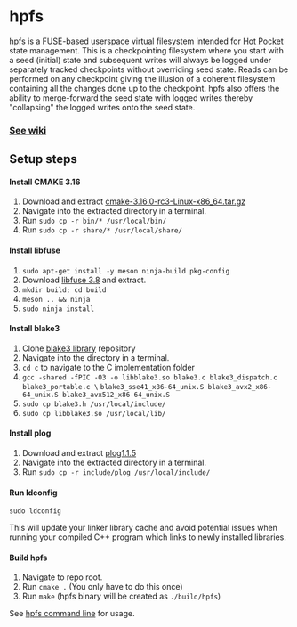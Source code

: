 # hpfs
hpfs is a [FUSE](https://www.kernel.org/doc/html/latest/filesystems/fuse.html)-based userspace virtual filesystem intended for [Hot Pocket](https://github.com/HotPocketDev/core) state management. This is a checkpointing filesystem where you start with a seed (initial) state and subsequent writes will always be logged under separately tracked checkpoints without overriding seed state. Reads can be performed on any checkpoint giving the illusion of a coherent filesystem containing all the changes done up to the checkpoint. hpfs also offers the ability to merge-forward the seed state with logged writes thereby "collapsing" the logged writes onto the seed state.

### [See wiki](https://github.com/ravinsp/hpfs/wiki)

## Setup steps

#### Install CMAKE 3.16
1. Download and extract [cmake-3.16.0-rc3-Linux-x86_64.tar.gz](https://github.com/Kitware/CMake/releases/download/v3.16.0-rc3/cmake-3.16.0-rc3-Linux-x86_64.tar.gz)
2. Navigate into the extracted directory in a terminal.
3. Run `sudo cp -r bin/* /usr/local/bin/`
4. Run `sudo cp -r share/* /usr/local/share/`

#### Install libfuse
1. `sudo apt-get install -y meson ninja-build pkg-config`
2. Download [libfuse 3.8](https://github.com/libfuse/libfuse/releases/download/fuse-3.8.0/fuse-3.8.0.tar.xz) and extract.
3. `mkdir build; cd build`
4. `meson .. && ninja`
6. `sudo ninja install`

#### Install blake3
1. Clone [blake3 library](https://github.com/BLAKE3-team/BLAKE3) repository
2. Navigate into the directory in a terminal.
3. `cd c` to navigate to the C implementation folder
4. `gcc -shared -fPIC -O3 -o libblake3.so blake3.c blake3_dispatch.c blake3_portable.c \`
    `blake3_sse41_x86-64_unix.S blake3_avx2_x86-64_unix.S blake3_avx512_x86-64_unix.S`
5. `sudo cp blake3.h /usr/local/include/`
6. `sudo cp libblake3.so /usr/local/lib/`

#### Install plog
1. Download and extract [plog1.1.5](https://github.com/SergiusTheBest/plog/archive/1.1.5.zip)
2. Navigate into the extracted directory in a terminal.
3. Run `sudo cp -r include/plog /usr/local/include/`

#### Run ldconfig
`sudo ldconfig`

This will update your linker library cache and avoid potential issues when running your compiled C++ program which links to newly installed libraries.

#### Build hpfs
1. Navigate to repo root.
2. Run `cmake .` (You only have to do this once)
3. Run `make` (hpfs binary will be created as `./build/hpfs`)

See [hpfs command line](https://github.com/HotPocketDev/hpfs/wiki/hpfs-command-line) for usage.